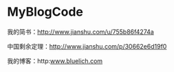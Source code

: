 # MyBlogCode

我的简书：http://www.jianshu.com/u/755b86f4274a


中国剩余定理：http://www.jianshu.com/p/30662e6d19f0






我的博客：http:www.bluelich.com

